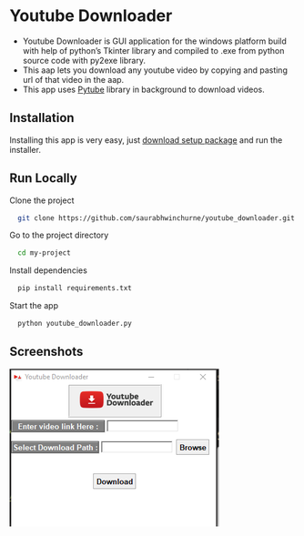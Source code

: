 # Youtube Downloader

- Youtube Downloader is GUI application for the windows platform build with help of python’s Tkinter library and compiled to .exe from python source code with py2exe library.
- This aap lets you download any youtube video by copying and pasting url of that video in the aap.
- This app uses [Pytube](https://pytube.io/en/latest/) library in background to download videos.

## Installation

Installing this app is very easy, just [download setup package](https://github.com/saurabhwinchurne/youtube_downloader/blob/master/Package/Setup.exe) and run the installer.

## Run Locally

Clone the project

```bash
  git clone https://github.com/saurabhwinchurne/youtube_downloader.git
```

Go to the project directory

```bash
  cd my-project
```

Install dependencies

```bash
  pip install requirements.txt
```

Start the app

```bash
  python youtube_downloader.py
```

## Screenshots

![App Screenshot](./Package/Capture.PNG)

